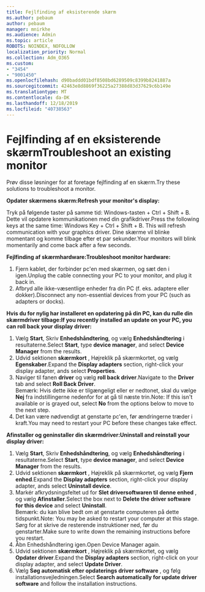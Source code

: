 ```yaml
---
title: Fejlfinding af eksisterende skærm
ms.author: pebaum
author: pebaum
manager: mnirkhe
ms.audience: Admin
ms.topic: article
ROBOTS: NOINDEX, NOFOLLOW
localization_priority: Normal
ms.collection: Adm_O365
ms.custom:
- "3454"
- "9001450"
ms.openlocfilehash: d90baddd01bdf8508bd6289509c8399b8241887a
ms.sourcegitcommit: 42463e8d8869f36225a27388d83d37629c6b149e
ms.translationtype: MT
ms.contentlocale: da-DK
ms.lasthandoff: 12/18/2019
ms.locfileid: "40738563"
---
```

# <a name="troubleshoot-an-existing-monitor"></a><span data-ttu-id="301a6-102">Fejlfinding af en eksisterende skærm</span><span class="sxs-lookup"><span data-stu-id="301a6-102">Troubleshoot an existing monitor</span></span>

<span data-ttu-id="301a6-103">Prøv disse løsninger for at foretage fejlfinding af en skærm.</span><span class="sxs-lookup"><span data-stu-id="301a6-103">Try these solutions to troubleshoot a monitor.</span></span> 

<span data-ttu-id="301a6-104">**Opdater skærmens skærm:**</span><span class="sxs-lookup"><span data-stu-id="301a6-104">**Refresh your monitor's display:**</span></span>

<span data-ttu-id="301a6-105">Tryk på følgende taster på samme tid: Windows-tasten + Ctrl + Shift + B. Dette vil opdatere kommunikationen med din grafikdriver.</span><span class="sxs-lookup"><span data-stu-id="301a6-105">Press the following keys at the same time: Windows Key  + Ctrl + Shift + B. This will refresh communication with your graphics driver.</span></span> <span data-ttu-id="301a6-106">Dine skærme vil blinke momentant og komme tilbage efter et par sekunder.</span><span class="sxs-lookup"><span data-stu-id="301a6-106">Your monitors will blink momentarily and come back after a few seconds.</span></span>

<span data-ttu-id="301a6-107">**Fejlfinding af skærmhardware:**</span><span class="sxs-lookup"><span data-stu-id="301a6-107">**Troubleshoot monitor hardware:**</span></span>

1. <span data-ttu-id="301a6-108">Fjern kablet, der forbinder pc'en med skærmen, og sæt den i igen.</span><span class="sxs-lookup"><span data-stu-id="301a6-108">Unplug the cable connecting your PC to your monitor, and plug it back in.</span></span>
2. <span data-ttu-id="301a6-109">Afbryd alle ikke-væsentlige enheder fra din PC (f. eks. adaptere eller dokker).</span><span class="sxs-lookup"><span data-stu-id="301a6-109">Disconnect any non-essential devices from your PC (such as adapters or docks).</span></span>

<span data-ttu-id="301a6-110">**Hvis du for nylig har installeret en opdatering på din PC, kan du rulle din skærmdriver tilbage:**</span><span class="sxs-lookup"><span data-stu-id="301a6-110">**If you recently installed an update on your PC, you can roll back your display driver:**</span></span>

1. <span data-ttu-id="301a6-111">Vælg **Start**, Skriv **Enhedshåndtering**, og vælg **Enhedshåndtering** i resultaterne.</span><span class="sxs-lookup"><span data-stu-id="301a6-111">Select **Start**, type **device manager**, and select **Device Manager** from the results.</span></span>
2. <span data-ttu-id="301a6-112">Udvid sektionen **skærmkort** , Højreklik på skærmkortet, og vælg **Egenskaber**.</span><span class="sxs-lookup"><span data-stu-id="301a6-112">Expand the **Display adapters** section, right-click your display adapter, ands select **Properties**.</span></span>
3. <span data-ttu-id="301a6-113">Naviger til fanen **driver** og vælg **roll back driver**.</span><span class="sxs-lookup"><span data-stu-id="301a6-113">Navigate to the **Driver** tab and select **Roll Back Driver**.</span></span> <br>
<span data-ttu-id="301a6-114">Bemærk: Hvis dette ikke er tilgængeligt eller er nedtonet, skal du vælge **Nej** fra indstillingerne nedenfor for at gå til næste trin.</span><span class="sxs-lookup"><span data-stu-id="301a6-114">Note: If this isn't available or is grayed out, select **No** from the options below to move to the next step.</span></span>
4. <span data-ttu-id="301a6-115">Det kan være nødvendigt at genstarte pc'en, før ændringerne træder i kraft.</span><span class="sxs-lookup"><span data-stu-id="301a6-115">You may need to restart your PC before these changes take effect.</span></span>

<span data-ttu-id="301a6-116">**Afinstaller og geninstaller din skærmdriver:**</span><span class="sxs-lookup"><span data-stu-id="301a6-116">**Uninstall and reinstall your display driver:**</span></span>

1. <span data-ttu-id="301a6-117">Vælg **Start**, Skriv **Enhedshåndtering**, og vælg **Enhedshåndtering** i resultaterne.</span><span class="sxs-lookup"><span data-stu-id="301a6-117">Select **Start**, type **device manager**, and select **Device Manager** from the results.</span></span>
2. <span data-ttu-id="301a6-118">Udvid sektionen **skærmkort** , Højreklik på skærmkortet, og vælg **Fjern enhed**.</span><span class="sxs-lookup"><span data-stu-id="301a6-118">Expand the **Display adapters** section, right-click your display adapter, ands select **Uninstall device**.</span></span> 
3. <span data-ttu-id="301a6-119">Markér afkrydsningsfeltet ud for **Slet driversoftwaren til denne enhed** , og vælg **Afinstaller**.</span><span class="sxs-lookup"><span data-stu-id="301a6-119">Select the box next to **Delete the driver software for this device** and select **Uninstall**.</span></span><br>
<span data-ttu-id="301a6-120">Bemærk: du kan blive bedt om at genstarte computeren på dette tidspunkt.</span><span class="sxs-lookup"><span data-stu-id="301a6-120">Note: You may be asked to restart your computer at this stage.</span></span> <span data-ttu-id="301a6-121">Sørg for at skrive de resterende instruktioner ned, før du genstarter.</span><span class="sxs-lookup"><span data-stu-id="301a6-121">Make sure to write down the remaining instructions before you restart.</span></span>
4. <span data-ttu-id="301a6-122">Åbn Enhedshåndtering igen.</span><span class="sxs-lookup"><span data-stu-id="301a6-122">Open Device Manager again.</span></span>
5. <span data-ttu-id="301a6-123">Udvid sektionen **skærmkort** , Højreklik på skærmkortet, og vælg **Opdater driver**.</span><span class="sxs-lookup"><span data-stu-id="301a6-123">Expand the **Display adapters** section, right-click on your display adapter, and select **Update Driver**.</span></span>
6. <span data-ttu-id="301a6-124">Vælg **Søg automatisk efter opdaterings driver software** , og følg installationsvejledningen.</span><span class="sxs-lookup"><span data-stu-id="301a6-124">Select **Search automatically for update driver software** and follow the installation instructions.</span></span>